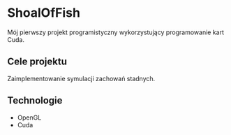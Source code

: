 # ShoalOfFish

Mój pierwszy projekt programistyczny wykorzystujący programowanie kart Cuda.

## Cele projektu

Zaimplementowanie symulacji zachowań stadnych.

## Technologie
- OpenGL
- Cuda
